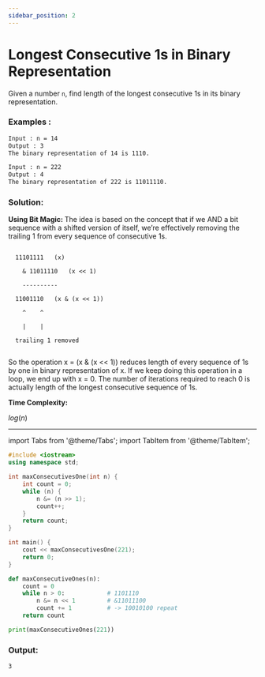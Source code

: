 ```yaml
---
sidebar_position: 2
---
```


# Longest Consecutive 1s in Binary Representation
Given a number `n`, find length of the longest consecutive 1s in its binary representation.

### Examples : 
```txt
Input : n = 14
Output : 3
The binary representation of 14 is 1110.

Input : n = 222
Output : 4
The binary representation of 222 is 11011110.
```

### Solution:

<strong>Using Bit Magic: </strong> The idea is based on the concept that if we AND a bit sequence with a shifted version of itself, we’re effectively removing the trailing 1 from every sequence of consecutive 1s.  


<code>
&nbsp; 11101111   (x)   <br/>
    &amp; 11011110   (x &lt;&lt; 1)  <br/>
    ----------  <br/>
&nbsp; 11001110   (x &amp; (x &lt;&lt; 1))   <br/>
&nbsp;   ^    ^  <br/>
&nbsp;   |    |  <br/>
&nbsp; trailing 1 removed  <br/>
</code>

So the operation x = (x & (x << 1)) reduces length of every sequence of 1s by one in binary representation of x. If we keep doing this operation in a loop, we end up with x = 0. The number of iterations required to reach 0 is actually length of the longest consecutive sequence of 1s.

<strong>Time Complexity:</strong>

$log(n)$

<hr/>

import Tabs from '@theme/Tabs';
import TabItem from '@theme/TabItem';

<Tabs>
<TabItem value="cpp" label="C++">

```cpp
#include <iostream>
using namespace std;

int maxConsecutivesOne(int n) {
    int count = 0;
    while (n) {
        n &= (n >> 1);
        count++;
    }
    return count;
}

int main() {
    cout << maxConsecutivesOne(221);
    return 0;
}
```

</TabItem>
<TabItem value="py" label="Python">

```py
def maxConsecutiveOnes(n):
    count = 0
    while n > 0:            # 1101110
        n &= n << 1         # &11011100
        count += 1          # -> 10010100 repeat
    return count

print(maxConsecutiveOnes(221))
```

</TabItem>
</Tabs>

### Output:
```txt
3
```
